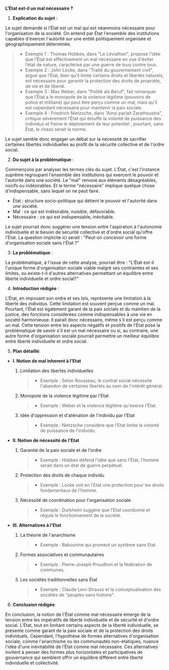 **L’État est-il un mal nécessaire ?**

1. **Explication du sujet** :

Le sujet demande si l’État est un mal qui est néanmoins nécessaire pour l'organisation de la société. On entend par État l'ensemble des institutions capables d'exercer l'autorité sur une entité politiquement organisée et géographiquement déterminée.

> - Exemple 1 : Thomas Hobbes, dans "Le Léviathan", propose l'idée que l’État est effectivement un mal nécessaire en vue d'éviter l’état de nature, caractérisé par une guerre de tous contre tous.
> - Exemple 2 : John Locke, dans "Traité du gouvernement civil", argue que l’État, bien qu’il limite certains droits et libertés naturels, est nécessaire pour garantir la protection des droits de propriété, de vie et de liberté.
> - Exemple 3 : Max Weber, dans "Politik als Beruf", fait remarquer que l’État a le monopole de la violence légitime (pouvoirs de police et militaire) qui peut être perçu comme un mal, mais qu'il est cependant nécessaire pour maintenir la paix sociale.
> - Exemple 4 : Friedrich Nietzsche, dans "Ainsi parlait Zarathoustra", critique sévèrement l’État qui étouffe la volonté de puissance des individus et freine le déploiement de leur potentiel ; pourtant, sans État, le chaos serait la norme.

Le sujet semble donc engager un débat sur la nécessité de sacrifier certaines libertés individuelles au profit de la sécurité collective et de l'ordre social.

2. **Du sujet à la problématique** :

Commençons par analyser les termes clés du sujet. L'État, c'est l'instance suprême regroupant l'ensemble des institutions qui exercent le pouvoir et l'autorité dans une société. Le "mal" renvoie aux éléments désagréables, nocifs ou indésirables. Et le terme "nécessaire" implique quelque chose d'indispensable, sans lequel on ne peut faire.

- État : structure socio-politique qui détient le pouvoir et l'autorité dans une société.
- Mal : ce qui est indésirable, nuisible, défavorable.
- Nécessaire : ce qui est indispensable, inévitable.

Le sujet pourrait donc suggérer une tension entre l'aspiration à l'autonomie individuelle et le besoin de sécurité collective et d'ordre social qu'offre l'État. La question implicite ici serait : "Peut-on concevoir une forme d'organisation sociale sans l'État ?"

3. **La problématique** :

La problématique, à l'issue de cette analyse, pourrait être : "L'État est-il l'unique forme d'organisation sociale viable malgré ses contraintes et ses limites, ou existe-t-il d'autres alternatives permettant un équilibre entre liberté individuelle et ordre social?"

4. **Introduction rédigée** :

L'État, en imposant son ordre et ses lois, représente une limitation à la liberté des individus. Cette limitation est souvent perçue comme un mal. Pourtant, l’État est également garant de la paix sociale et du maintien de la justice, des fonctions considérées comme indispensables à une vie en société harmonieuse. Il parait donc nécessaire, même s'il est perçu comme un mal. Cette tension entre les aspects négatifs et positifs de l’État pose la problématique de savoir s'il est un mal nécessaire ou si, au contraire, une autre forme d'organisation sociale pourrait permettre un meilleur équilibre entre liberté individuelle et ordre social.

5. **Plan détaillé**:

* **I. Notion de mal inherent à l'Etat**

    1. Limitation des libertés individuelles
          > - Exemple : Selon Rousseau, le contrat social nécessite l'abandon de certaines libertés au nom de l'intérêt général.
    
    2. Monopole de la violence légitime par l'Etat
          > - Exemple : Weber et la violence légitime qu'exerce l'État.
    
    3. Idée d'oppression et d'aliénation de l'individu par l'Etat
          > - Exemple : Nietzsche considère que l'Etat limite la volonté de puissance de l'individu.

* **II. Notion de nécessité de l'Etat**

    1. Garantie de la paix sociale et de l'ordre
          > - Exemple : Hobbes défend l'idée que sans l'Etat, l'homme serait dans un état de guerre perpétuel.
    
    2. Protection des droits de chaque individu
          > - Exemple : Locke voit en l'Etat une protection pour les droits fondamentaux de l'homme.
   
    3. Nécessité de coordination pour l'organisation sociale
          > - Exemple : Durkheim suggère que l'Etat coordonne et régule le fonctionnement de la société.

* **III. Alternatives à l'Etat**

    1. La théorie de l'anarchisme
          > - Exemple : Bakounine qui promeut un système sans Etat.
    
    2. Formes associatives et communautaires
          > - Exemple : Pierre-Joseph Proudhon et la fédération de communes.
    
    3. Les sociétés traditionnelles sans État
          > - Exemple : Claude Levi-Strauss et la conceptualisation des sociétés de "peuples sans histoire".

6. **Conclusion rédigée**: 

En conclusion, la notion de l'État comme mal nécessaire émerge de la tension entre les impératifs de liberté individuelle et de sécurité et d'ordre social. L’État, tout en limitant certains aspects de la liberté individuelle, se présente comme garant de la paix sociale et de la protection des droits individuels. Cependant, l'hypothèse de formes alternatives d'organisation sociale, comme l'anarchisme ou les communautés non-étatiques, nuance l'idée d'une inévitabilité de l’État comme mal nécessaire. Ces alternatives invitent à penser des formes plus horizontales et participatives de gouvernance qui semblent offrir un équilibre différent entre liberté individuelle et collectivité.
